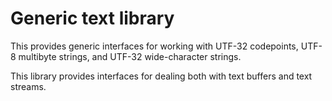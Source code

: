 Generic text library
====================

This provides generic interfaces for working with UTF-32 codepoints,
UTF-8 multibyte strings, and UTF-32 wide-character strings.

This library provides interfaces for dealing both with text buffers and
text streams.
